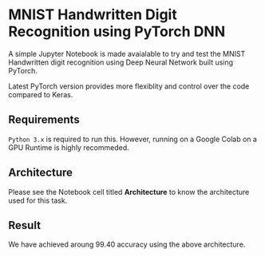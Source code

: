 # MNIST Handwritten Digit Recognition using PyTorch DNN
A simple Jupyter Notebook is made avaialable to try and test the MNIST Handwritten digit recognition using Deep Neural Network built using PyTorch.

Latest PyTorch version provides more flexiblity and control over the code compared to Keras. 

## Requirements
`Python 3.x` is required to run this. However, running on a Google Colab on a GPU Runtime is highly recommeded.

## Architecture
Please see the Notebook cell titled **Architecture** to know the  architecture used for this task.

## Result
We have achieved aroung 99.40 accuracy using the above architecture.
